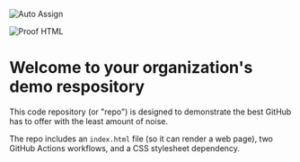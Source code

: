 ![Auto Assign](https://github.com/labz-nc/demo-repository/actions/workflows/auto-assign.yml/badge.svg)

![Proof HTML](https://github.com/labz-nc/demo-repository/actions/workflows/proof-html.yml/badge.svg)

# Welcome to your organization's demo respository
This code repository (or "repo") is designed to demonstrate the best GitHub has to offer with the least amount of noise.

The repo includes an `index.html` file (so it can render a web page), two GitHub Actions workflows, and a CSS stylesheet dependency.
